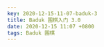 ```yaml
---
key: 2020-12-15-11-07-baduk-3
title: Baduk 围棋入门 3.0
date: 2020-12-15 11:07 +0800
tags: Baduk 围棋
---
```




<!--more-->
